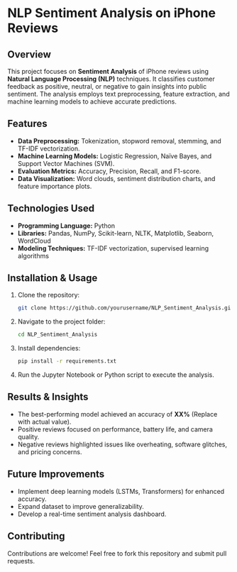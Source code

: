 # NLP Sentiment Analysis on iPhone Reviews

## Overview
This project focuses on **Sentiment Analysis** of iPhone reviews using **Natural Language Processing (NLP)** techniques. It classifies customer feedback as positive, neutral, or negative to gain insights into public sentiment. The analysis employs text preprocessing, feature extraction, and machine learning models to achieve accurate predictions.

## Features
- **Data Preprocessing:** Tokenization, stopword removal, stemming, and TF-IDF vectorization.
- **Machine Learning Models:** Logistic Regression, Naïve Bayes, and Support Vector Machines (SVM).
- **Evaluation Metrics:** Accuracy, Precision, Recall, and F1-score.
- **Data Visualization:** Word clouds, sentiment distribution charts, and feature importance plots.

## Technologies Used
- **Programming Language:** Python
- **Libraries:** Pandas, NumPy, Scikit-learn, NLTK, Matplotlib, Seaborn, WordCloud
- **Modeling Techniques:** TF-IDF vectorization, supervised learning algorithms

## Installation & Usage
1. Clone the repository:
   ```bash
   git clone https://github.com/yourusername/NLP_Sentiment_Analysis.git
   ```
2. Navigate to the project folder:
   ```bash
   cd NLP_Sentiment_Analysis
   ```
3. Install dependencies:
   ```bash
   pip install -r requirements.txt
   ```
4. Run the Jupyter Notebook or Python script to execute the analysis.

## Results & Insights
- The best-performing model achieved an accuracy of **XX%** (Replace with actual value).
- Positive reviews focused on performance, battery life, and camera quality.
- Negative reviews highlighted issues like overheating, software glitches, and pricing concerns.

## Future Improvements
- Implement deep learning models (LSTMs, Transformers) for enhanced accuracy.
- Expand dataset to improve generalizability.
- Develop a real-time sentiment analysis dashboard.

## Contributing
Contributions are welcome! Feel free to fork this repository and submit pull requests.
